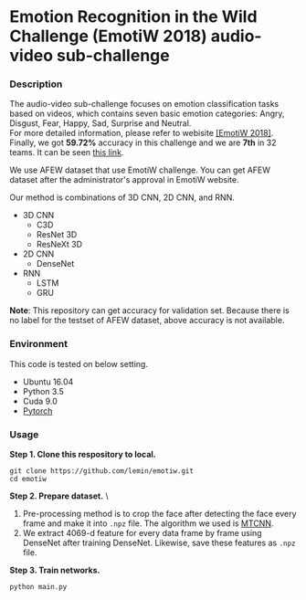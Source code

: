 # Emotion Recognition in the Wild Challenge (EmotiW 2018) audio-video sub-challenge

### Description
 The audio-video sub-challenge focuses on emotion classification tasks based on videos, 
which contains seven basic emotion categories: Angry, Disgust, Fear, Happy, Sad, Surprise and Neutral. \
For more detailed information, please refer to webisite [[EmotiW 2018]](https://sites.google.com/view/emotiw2018). 
Finally, we got **59.72%** accuracy in this challenge and we are **7th** in 32 teams. It can be seen [this link](https://arxiv.org/abs/1808.07773). 

We use AFEW dataset that use EmotiW challenge. You can get AFEW dataset after the administrator's approval in EmotiW website.

Our method is combinations of 3D CNN, 2D CNN, and RNN.
- 3D CNN
  - C3D
  - ResNet 3D
  - ResNeXt 3D 
- 2D CNN
  - DenseNet
- RNN
  - LSTM
  - GRU


**Note**: This repository can get accuracy for validation set. Because there is no label for the testset of AFEW dataset, above accuracy is not available.

### Environment
This code is tested on below setting.
- Ubuntu 16.04
- Python 3.5
- Cuda 9.0 
- [Pytorch](https://pytorch.org)

### Usage
**Step 1. Clone this respository to local.**
```angular2html
git clone https://github.com/lemin/emotiw.git
cd emotiw
```

**Step 2. Prepare dataset.** \
1. Pre-processing method is to crop the face after detecting the face every frame and make it into `.npz` file.
The algorithm we used is [MTCNN](https://github.com/kpzhang93/MTCNN_face_detection_alignment). 
2. We extract 4069-d feature for every data frame by frame using DenseNet after training DenseNet. 
Likewise, save these features as `.npz` file.

**Step 3. Train networks.**
```angular2html
python main.py
```

